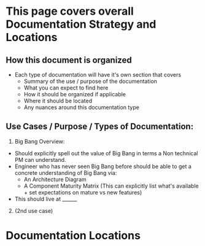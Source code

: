 # This page covers overall Documentation Strategy and Locations
## How this document is organized 
* Each type of documentation will have it's own section that covers
  - Summary of the use / purpose of the documentation
  - What you can expect to find here
  - How it should be organized if applicable 
  - Where it should be located
  - Any nuances around this documentation type

## Use Cases / Purpose / Types of Documentation: 
1. Big Bang Overview: 
  - Should explicitly spell out the value of Big Bang in terms a Non technical PM can understand.
  - Engineer who has never seen Big Bang before should be able to get a concrete understanding of Big Bang via:
    - An Architecture Diagram
    - A Component Maturity Matrix (This can explicitly list what's available + set expectations on mature vs new features)
  - This should live at ______
2. (2nd use case)



# Documentation Locations

